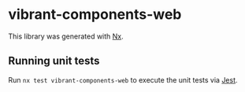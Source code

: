 # vibrant-components-web

This library was generated with [Nx](https://nx.dev).

## Running unit tests

Run `nx test vibrant-components-web` to execute the unit tests via [Jest](https://jestjs.io).
